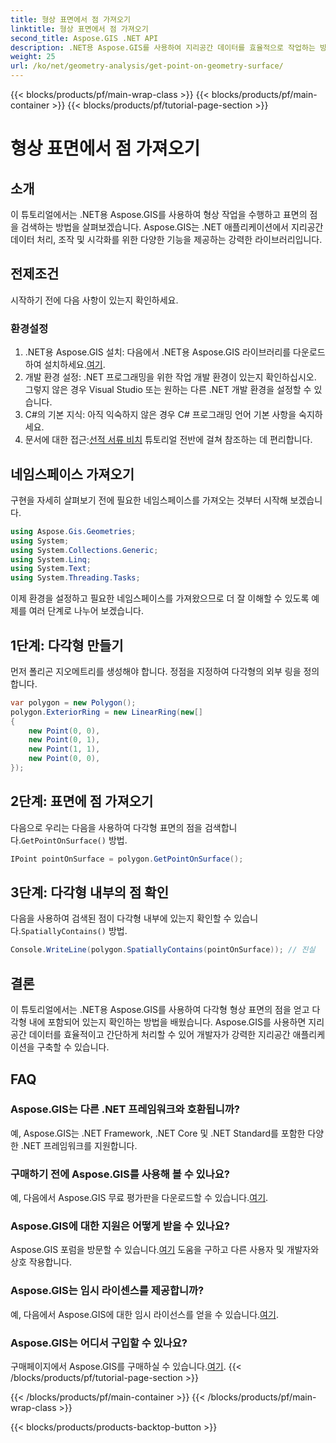 ```yaml
---
title: 형상 표면에서 점 가져오기
linktitle: 형상 표면에서 점 가져오기
second_title: Aspose.GIS .NET API
description: .NET용 Aspose.GIS를 사용하여 지리공간 데이터를 효율적으로 작업하는 방법을 알아보세요. 단계별 가이드와 FAQ가 포함되어 있습니다.
weight: 25
url: /ko/net/geometry-analysis/get-point-on-geometry-surface/
---
```


{{< blocks/products/pf/main-wrap-class >}}
{{< blocks/products/pf/main-container >}}
{{< blocks/products/pf/tutorial-page-section >}}

# 형상 표면에서 점 가져오기

## 소개
이 튜토리얼에서는 .NET용 Aspose.GIS를 사용하여 형상 작업을 수행하고 표면의 점을 검색하는 방법을 살펴보겠습니다. Aspose.GIS는 .NET 애플리케이션에서 지리공간 데이터 처리, 조작 및 시각화를 위한 다양한 기능을 제공하는 강력한 라이브러리입니다.
## 전제조건
시작하기 전에 다음 사항이 있는지 확인하세요.
### 환경설정
1. .NET용 Aspose.GIS 설치: 다음에서 .NET용 Aspose.GIS 라이브러리를 다운로드하여 설치하세요.[여기](https://releases.aspose.com/gis/net/).
2. 개발 환경 설정: .NET 프로그래밍을 위한 작업 개발 환경이 있는지 확인하십시오. 그렇지 않은 경우 Visual Studio 또는 원하는 다른 .NET 개발 환경을 설정할 수 있습니다.
3. C#의 기본 지식: 아직 익숙하지 않은 경우 C# 프로그래밍 언어 기본 사항을 숙지하세요.
4.  문서에 대한 접근:[선적 서류 비치](https://reference.aspose.com/gis/net/) 튜토리얼 전반에 걸쳐 참조하는 데 편리합니다.

## 네임스페이스 가져오기
구현을 자세히 살펴보기 전에 필요한 네임스페이스를 가져오는 것부터 시작해 보겠습니다.

```csharp
using Aspose.Gis.Geometries;
using System;
using System.Collections.Generic;
using System.Linq;
using System.Text;
using System.Threading.Tasks;
```

이제 환경을 설정하고 필요한 네임스페이스를 가져왔으므로 더 잘 이해할 수 있도록 예제를 여러 단계로 나누어 보겠습니다.
## 1단계: 다각형 만들기
먼저 폴리곤 지오메트리를 생성해야 합니다. 정점을 지정하여 다각형의 외부 링을 정의합니다.
```csharp
var polygon = new Polygon();
polygon.ExteriorRing = new LinearRing(new[]
{
    new Point(0, 0),
    new Point(0, 1),
    new Point(1, 1),
    new Point(0, 0),
});
```
## 2단계: 표면에 점 가져오기
다음으로 우리는 다음을 사용하여 다각형 표면의 점을 검색합니다.`GetPointOnSurface()` 방법.
```csharp
IPoint pointOnSurface = polygon.GetPointOnSurface();
```
## 3단계: 다각형 내부의 점 확인
 다음을 사용하여 검색된 점이 다각형 내부에 있는지 확인할 수 있습니다.`SpatiallyContains()` 방법.
```csharp
Console.WriteLine(polygon.SpatiallyContains(pointOnSurface)); // 진실
```

## 결론
이 튜토리얼에서는 .NET용 Aspose.GIS를 사용하여 다각형 형상 표면의 점을 얻고 다각형 내에 포함되어 있는지 확인하는 방법을 배웠습니다. Aspose.GIS를 사용하면 지리공간 데이터를 효율적이고 간단하게 처리할 수 있어 개발자가 강력한 지리공간 애플리케이션을 구축할 수 있습니다.
## FAQ
### Aspose.GIS는 다른 .NET 프레임워크와 호환됩니까?
예, Aspose.GIS는 .NET Framework, .NET Core 및 .NET Standard를 포함한 다양한 .NET 프레임워크를 지원합니다.
### 구매하기 전에 Aspose.GIS를 사용해 볼 수 있나요?
 예, 다음에서 Aspose.GIS 무료 평가판을 다운로드할 수 있습니다.[여기](https://releases.aspose.com/).
### Aspose.GIS에 대한 지원은 어떻게 받을 수 있나요?
 Aspose.GIS 포럼을 방문할 수 있습니다.[여기](https://forum.aspose.com/c/gis/33) 도움을 구하고 다른 사용자 및 개발자와 상호 작용합니다.
### Aspose.GIS는 임시 라이센스를 제공합니까?
 예, 다음에서 Aspose.GIS에 대한 임시 라이선스를 얻을 수 있습니다.[여기](https://purchase.aspose.com/temporary-license/).
### Aspose.GIS는 어디서 구입할 수 있나요?
 구매페이지에서 Aspose.GIS를 구매하실 수 있습니다.[여기](https://purchase.aspose.com/buy).
{{< /blocks/products/pf/tutorial-page-section >}}

{{< /blocks/products/pf/main-container >}}
{{< /blocks/products/pf/main-wrap-class >}}

{{< blocks/products/products-backtop-button >}}

